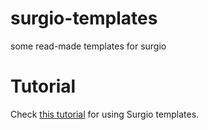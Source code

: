 # surgio-templates
some read-made templates for surgio

# Tutorial
Check [this tutorial](https://wh0.is/p/surgio-tutorial-make-surge-easier/) for using Surgio templates.
